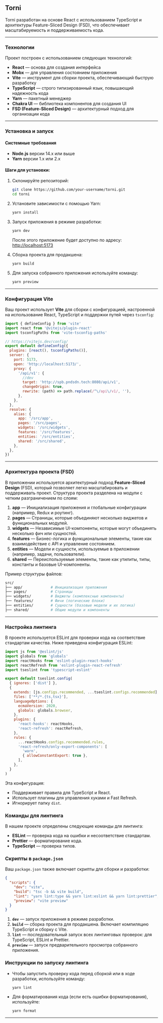 ## Torni

Torni разработан на основе React с использованием TypeScript и архитектуры Feature-Sliced Design (FSD), что обеспечивает масштабируемость и поддерживаемость кода.

---

### Технологии

Проект построен с использованием следующих технологий:

- **React** — основа для создания интерфейса
- **Mobx** — для управления состоянием приложения
- **Vite** — инструмент для сборки проекта, обеспечивающий быструю разработку
- **TypeScript** — строго типизированный язык, повышающий надежность кода
- **Yarn** — пакетный менеджер
- **Chakra UI** — библиотека компонентов для создания UI
- **FSD (Feature-Sliced Design)** — архитектурный подход для организации кода

---

### Установка и запуск

#### Системные требования

- **Node.js** версии 14.x или выше
- **Yarn** версии 1.x или 2.x

#### Шаги для установки:

1. Склонируйте репозиторий:

   ```bash
   git clone https://github.com/your-username/torni.git
   cd torni
   ```

2. Установите зависимости с помощью Yarn:

   ```bash
   yarn install
   ```

3. Запуск приложения в режиме разработки:

   ```bash
   yarn dev
   ```

   После этого приложение будет доступно по адресу: [http://localhost:5173](http://localhost:5173)

4. Сборка проекта для продакшена:

   ```bash
   yarn build
   ```

5. Для запуска собранного приложения используйте команду:
   ```bash
   yarn preview
   ```

---

### Конфигурация Vite

Ваш проект использует **Vite** для сборки с конфигурацией, настроенной на использование React, TypeScript и поддержки путей через `tsconfig`:

```js
import { defineConfig } from 'vite'
import react from '@vitejs/plugin-react'
import tsconfigPaths from 'vite-tsconfig-paths'

// https://vitejs.dev/config/
export default defineConfig({
  plugins: [react(), tsconfigPaths()],
  server: {
    port: 5173,
    open: 'http://localhost:5173/',
    proxy: {
      '/api/v1': {
        //dev
        target: 'http://spb.pndsdn.tech:8080/api/v1',
        changeOrigin: true,
        rewrite: (path) => path.replace(/^\/api\/v1/, ''),
      },
    },
  },
  resolve: {
    alias: {
      app: '/src/app',
      pages: '/src/pages',
      widgets: '/src/widgets',
      features: '/src/features',
      entities: '/src/entities',
      shared: '/src/shared',
    },
  },
})
```

---

### Архитектура проекта (FSD)

В приложении используется архитектурный подход **Feature-Sliced Design** (FSD), который позволяет легко масштабировать и поддерживать проект. Структура проекта разделена на модули с четким разграничением по слоям:

1. **app** — Инициализация приложения и глобальные конфигурации (например, Redux и роутинг).
2. **pages** — Страницы, которые объединяют несколько виджетов и функциональных модулей.
3. **widgets** — Независимые UI-компоненты, которые могут объединять несколько фич или сущностей.
4. **features** — Бизнес-логика и функциональные элементы, такие как взаимодействие с API и управление состоянием.
5. **entities** — Модели и сущности, используемые в приложении (например, задачи, пользователи).
6. **shared** — Переиспользуемые элементы, такие как утилиты, типы, константы и базовые UI-компоненты.

Пример структуры файлов:

```bash
src/
├── app/             # Инициализация приложения
├── pages/           # Страницы
├── widgets/         # Виджеты (комплексные компоненты)
├── features/        # Фичи (логические блоки)
├── entities/        # Сущности (базовые модели и их логика)
├── shared/          # Общие модули и компоненты
```

---

### Настройка линтинга

В проекте используется ESLint для проверки кода на соответствие стандартам качества. Ниже приведена конфигурация ESLint:

```js
import js from '@eslint/js'
import globals from 'globals'
import reactHooks from 'eslint-plugin-react-hooks'
import reactRefresh from 'eslint-plugin-react-refresh'
import tseslint from 'typescript-eslint'

export default tseslint.config(
  { ignores: ['dist'] },
  {
    extends: [js.configs.recommended, ...tseslint.configs.recommended],
    files: ['**/*.{ts,tsx}'],
    languageOptions: {
      ecmaVersion: 2020,
      globals: globals.browser,
    },
    plugins: {
      'react-hooks': reactHooks,
      'react-refresh': reactRefresh,
    },
    rules: {
      ...reactHooks.configs.recommended.rules,
      'react-refresh/only-export-components': [
        'warn',
        { allowConstantExport: true },
      ],
    },
  }
)
```

Эта конфигурация:

- Поддерживает правила для TypeScript и React.
- Использует плагины для управления хуками и Fast Refresh.
- Игнорирует папку `dist`.

### Команды для линтинга

В нашем проекте определены следующие команды для линтинга:

- **ESLint** — проверка кода на ошибки и несоответствие стандартам.
- **Prettier** — форматирование кода.
- **TypeScript** — проверка типов.

### Скрипты в `package.json`

Ваш `package.json` также включает скрипты для сборки и разработки:

```json
{
  "scripts": {
    "dev": "vite",
    "build": "tsc -b && vite build",
    "lint": "yarn lint:type && yarn lint:eslint && yarn lint:prettier",
    "preview": "vite preview"
  }
}
```

1. **`dev`** — запуск приложения в режиме разработки.
2. **`build`** — сборка проекта для продакшена. Включает компиляцию TypeScript и сборку с Vite.
3. **`lint`** — последовательный запуск всех линтинговых проверок: для TypeScript, ESLint и Prettier.
4. **`preview`** — запуск предварительного просмотра собранного приложения.

### Инструкции по запуску линтинга

- Чтобы запустить проверку кода перед сборкой или в ходе разработки, используйте команду:

  ```bash
  yarn lint
  ```

- Для форматирования кода (если есть ошибки форматирования), используйте:
  ```bash
  yarn format
  ```

---
